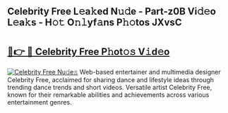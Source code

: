 ## Celebrity Free L𝚎a𝚔ed N𝚞𝚍e - Part-z0B Vi𝚍𝚎o L𝚎a𝚔s - H𝚘𝚝 O𝚗𝚕yf𝚊ns P𝚑𝚘tos JXvsC

# <h2><a href="http://kf8on1l.oniu.top/?m=Celebrity+Free">🔗👉 🔴 Celebrity Free P𝚑ot𝚘𝚜 V𝚒d𝚎o</a></h2>

[![Celebrity Free Nu𝚍e𝚜](https://i.imgur.com/0qMVB7G.gif)](http://kf8on1l.oniu.top/?m=Celebrity+Free)
Web-based entertainer and multimedia designer Celebrity Free, acclaimed for sharing dance and lifestyle ideas through trending dance trends and short videos. Versatile artist Celebrity Free, known for their remarkable abilities and achievements across various entertainment genres.  
